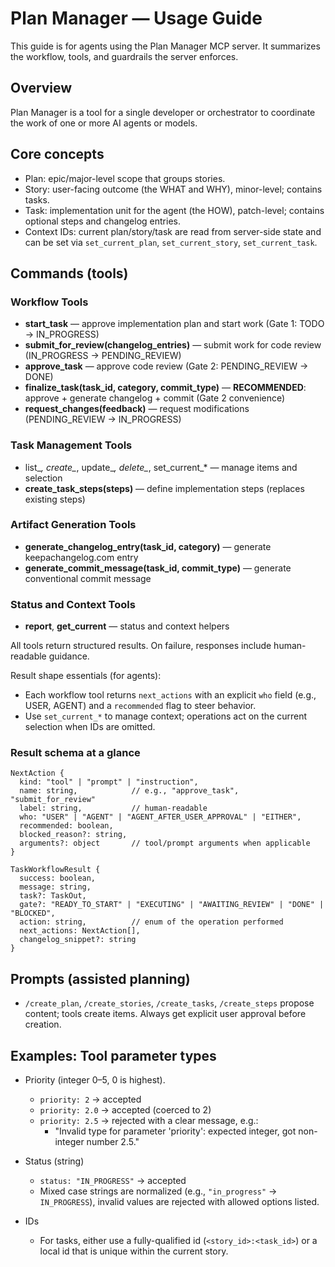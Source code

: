 # Plan Manager — Usage Guide

This guide is for agents using the Plan Manager MCP server. It summarizes the workflow, tools, and guardrails the server enforces.

## Overview

Plan Manager is a tool for a single developer or orchestrator to coordinate the work of one or more AI agents or models.

## Core concepts
- Plan: epic/major-level scope that groups stories.
- Story: user-facing outcome (the WHAT and WHY), minor-level; contains tasks.
- Task: implementation unit for the agent (the HOW), patch-level; contains optional steps and changelog entries.
- Context IDs: current plan/story/task are read from server-side state and can be set via `set_current_plan`, `set_current_story`, `set_current_task`.

## Commands (tools)

### Workflow Tools
- **start_task** — approve implementation plan and start work (Gate 1: TODO → IN_PROGRESS)
- **submit_for_review(changelog_entries)** — submit work for code review (IN_PROGRESS → PENDING_REVIEW)
- **approve_task** — approve code review (Gate 2: PENDING_REVIEW → DONE)
- **finalize_task(task_id, category, commit_type)** — **RECOMMENDED**: approve + generate changelog + commit (Gate 2 convenience)
- **request_changes(feedback)** — request modifications (PENDING_REVIEW → IN_PROGRESS)

### Task Management Tools
- list_*, create_*, update_*, delete_*, set_current_* — manage items and selection
- **create_task_steps(steps)** — define implementation steps (replaces existing steps)

### Artifact Generation Tools
- **generate_changelog_entry(task_id, category)** — generate keepachangelog.com entry
- **generate_commit_message(task_id, commit_type)** — generate conventional commit message

### Status and Context Tools
- **report**, **get_current** — status and context helpers

All tools return structured results. On failure, responses include human-readable guidance.

Result shape essentials (for agents):
- Each workflow tool returns `next_actions` with an explicit `who` field (e.g., USER, AGENT) and a `recommended` flag to steer behavior.
- Use `set_current_*` to manage context; operations act on the current selection when IDs are omitted.

### Result schema at a glance

```text
NextAction {
  kind: "tool" | "prompt" | "instruction",
  name: string,            // e.g., "approve_task", "submit_for_review"
  label: string,           // human-readable
  who: "USER" | "AGENT" | "AGENT_AFTER_USER_APPROVAL" | "EITHER",
  recommended: boolean,
  blocked_reason?: string,
  arguments?: object       // tool/prompt arguments when applicable
}

TaskWorkflowResult {
  success: boolean,
  message: string,
  task?: TaskOut,
  gate?: "READY_TO_START" | "EXECUTING" | "AWAITING_REVIEW" | "DONE" | "BLOCKED",
  action: string,          // enum of the operation performed
  next_actions: NextAction[],
  changelog_snippet?: string
}
```

## Prompts (assisted planning)
- `/create_plan`, `/create_stories`, `/create_tasks`, `/create_steps` propose content; tools create items. Always get explicit user approval before creation.

## Examples: Tool parameter types

- Priority (integer 0–5, 0 is highest).
  - `priority: 2` → accepted
  - `priority: 2.0` → accepted (coerced to 2)
  - `priority: 2.5` → rejected with a clear message, e.g.:
    - "Invalid type for parameter 'priority': expected integer, got non-integer number 2.5."

- Status (string)
  - `status: "IN_PROGRESS"` → accepted
  - Mixed case strings are normalized (e.g., `"in_progress"` → `IN_PROGRESS`), invalid values are rejected with allowed options listed.

- IDs
  - For tasks, either use a fully-qualified id (`<story_id>:<task_id>`) or a local id that is unique within the current story.
